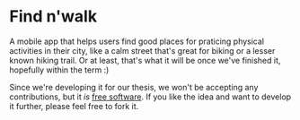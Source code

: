 # Find n'walk

A mobile app that helps users find good places for praticing physical activities in their city, like a calm street that's great for biking or a lesser known hiking trail. Or at least, that's what it will be once we've finished it, hopefully within the term :)

Since we're developing it for our thesis, we won't be accepting any contributions, but it _is_ [free software](https://www.fsf.org/about/what-is-free-software "Info about free software"). If you like the idea and want to develop it further, please feel free to fork it.
